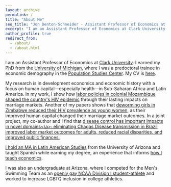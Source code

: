 ```yaml
---
layout: archive
permalink: /
title: "About Me"
seo_title: "Jon Denton-Schneider - Assistant Professor of Economics at Clark University"
excerpt: "I am an Assistant Professor of Economics at Clark University studying development and history with a focus on human capital."
author_profile: true
redirect_from: 
  - /about/
  - /about.html
---
```


<p>
I am an Assistant Professor of Economics at <a href="https://www.clarku.edu/departments/economics/">Clark University</a>. I earned my PhD from the <a href="https://lsa.umich.edu/econ">University of Michigan</a>, where I was a predoctoral trainee in economic demography in the <a href="https://www.psc.isr.umich.edu/">Population Studies Center</a>. My CV is <a href="https://jondentonschneider.com/files/denton-schneider_cv.pdf">here</a>.
</p>

<p>
My research is in development economics and economic history with a focus on human capital&mdash;especially health&mdash;in Sub-Saharan Africa and Latin America. In my work, I show how <a href="https://jondentonschneider.com/files/denton-schneider_institutions_hiv.pdf">labor policies in colonial Mozambique shaped the country's HIV epidemic</a> through their lasting impacts on marriage markets. Another of my papers shows that <a href="https://jondentonschneider.com/files/denton-schneider_deworming_hiv.pdf">deworming girls in Zimbabwe reduced their HIV prevalence as young women</a>, as their improved human capital changed their marriage market outcomes. In a joint project, my co-author and I find that <a href="https://jondentonschneider.com/research">disease control has important impacts in novel domains<\a>: eliminating Chagas Disease transmission in Brazil improved labor market outcomes for adults, reduced racial disparities, and improved public finances.
</p>

<p>
I hold an MA in <a href="https://las.arizona.edu/">Latin American Studies</a> from the University of Arizona and taught Spanish while earning my degree, an experience that informs <a href="https://jondentonschneider.com/teaching">how I teach economics</a>.
</p>
    
<p>
I was also an undergraduate at Arizona, where I competed for the Men's Swimming Team as an <a href="https://jondentonschneider.com/personal">openly gay NCAA Division I student-athlete</a> and worked to increase LGBTQ inclusion in college athletics.
</p>
